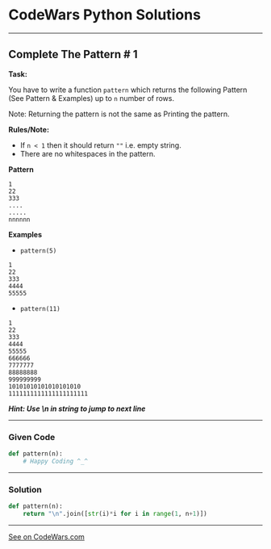 # CodeWars Python Solutions

---

## Complete The Pattern # 1


**Task:**

You have to write a function `pattern` which returns the following Pattern (See Pattern & Examples) up to `n` number of rows.

Note: Returning the pattern is not the same as Printing the pattern.


**Rules/Note:**

- If `n < 1` then it should return `""` i.e. empty string.
- There are no whitespaces in the pattern.

**Pattern**

```
1
22
333
....
.....
nnnnnn
```


**Examples**

- `pattern(5)`

```
1
22
333
4444
55555
```


- `pattern(11)`

```
1
22
333
4444
55555
666666
7777777
88888888
999999999
10101010101010101010
1111111111111111111111
```


***Hint: Use \n in string to jump to next line***

---

### Given Code


```python
def pattern(n):
    # Happy Coding ^_^
```

---

### Solution


```python
def pattern(n):
    return "\n".join([str(i)*i for i in range(1, n+1)])
```

---


[See on CodeWars.com](https://www.codewars.com/kata/5572f7c346eb58ae9c000047)
